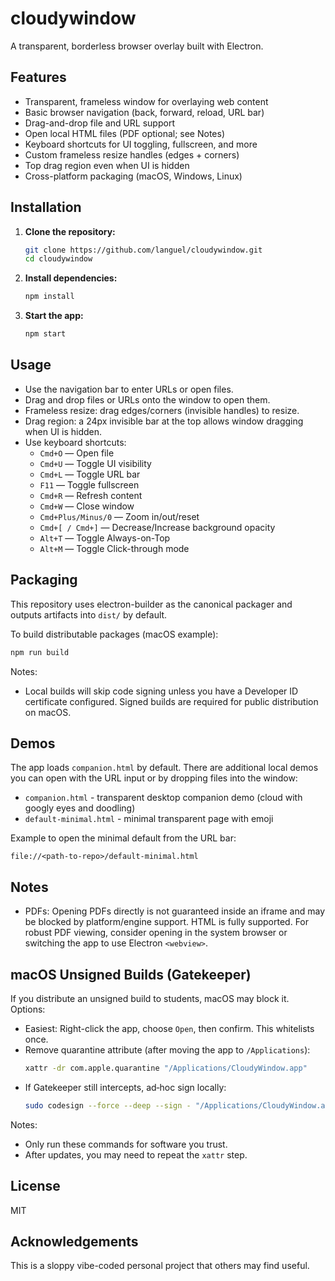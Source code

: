 # cloudywindow

A transparent, borderless browser overlay built with Electron.

## Features
- Transparent, frameless window for overlaying web content
- Basic browser navigation (back, forward, reload, URL bar)
- Drag-and-drop file and URL support
- Open local HTML files (PDF optional; see Notes)
- Keyboard shortcuts for UI toggling, fullscreen, and more
- Custom frameless resize handles (edges + corners)
- Top drag region even when UI is hidden
- Cross-platform packaging (macOS, Windows, Linux)

## Installation

1. **Clone the repository:**
   ```sh
   git clone https://github.com/languel/cloudywindow.git
   cd cloudywindow
   ```
2. **Install dependencies:**
   ```sh
   npm install
   ```
3. **Start the app:**
   ```sh
   npm start
   ```

## Usage
- Use the navigation bar to enter URLs or open files.
- Drag and drop files or URLs onto the window to open them.
- Frameless resize: drag edges/corners (invisible handles) to resize.
- Drag region: a 24px invisible bar at the top allows window dragging when UI is hidden.
- Use keyboard shortcuts:
  - `Cmd+O` — Open file
  - `Cmd+U` — Toggle UI visibility
  - `Cmd+L` — Toggle URL bar
  - `F11` — Toggle fullscreen
  - `Cmd+R` — Refresh content
  - `Cmd+W` — Close window
  - `Cmd+Plus/Minus/0` — Zoom in/out/reset
  - `Cmd+[ / Cmd+]` — Decrease/Increase background opacity
  - `Alt+T` — Toggle Always-on-Top
  - `Alt+M` — Toggle Click-through mode

## Packaging
This repository uses electron-builder as the canonical packager and outputs artifacts into `dist/` by default.

To build distributable packages (macOS example):
```sh
npm run build
```

Notes:
- Local builds will skip code signing unless you have a Developer ID certificate configured. Signed builds are required for public distribution on macOS.

## Demos
The app loads `companion.html` by default. There are additional local demos you can open with the URL input or by dropping files into the window:

- `companion.html` - transparent desktop companion demo (cloud with googly eyes and doodling)
- `default-minimal.html` - minimal transparent page with emoji

Example to open the minimal default from the URL bar:
```
file://<path-to-repo>/default-minimal.html
```

## Notes
- PDFs: Opening PDFs directly is not guaranteed inside an iframe and may be blocked by platform/engine support. HTML is fully supported. For robust PDF viewing, consider opening in the system browser or switching the app to use Electron `<webview>`.

## macOS Unsigned Builds (Gatekeeper)
If you distribute an unsigned build to students, macOS may block it. Options:

- Easiest: Right-click the app, choose `Open`, then confirm. This whitelists once.
- Remove quarantine attribute (after moving the app to `/Applications`):
  ```sh
  xattr -dr com.apple.quarantine "/Applications/CloudyWindow.app"
  ```
- If Gatekeeper still intercepts, ad‑hoc sign locally:
  ```sh
  sudo codesign --force --deep --sign - "/Applications/CloudyWindow.app"
  ```

Notes:
- Only run these commands for software you trust.
- After updates, you may need to repeat the `xattr` step.

## License
MIT

## Acknowledgements
This is a sloppy vibe-coded personal project that others may find useful. 
